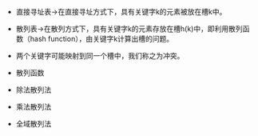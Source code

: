 * 直接寻址表-&gt;在直接寻址方式下，具有关键字k的元素被放在槽k中。
* 散列表-&gt;在散列方式下，具有关键字k的元素存放在槽h\(k\)中，即利用散列函数（hash function），由关键字k计算出槽的问题。
* 两个关键字可能映射到同一个槽中，我们称之为冲突。
* 散列函数

* 除法散列法

* 乘法散列法

* 全域散列法



